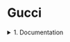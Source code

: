 # Gucci
<details>
      <summary>1. Documentation</summary>
      Test Plan

      
Test Cases

Traceability Matrix
</details>
